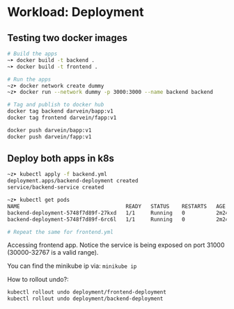 # Workload: Deployment

## Testing two docker images

```bash
# Build the apps
~➤ docker build -t backend .
~➤ docker build -t frontend .

# Run the apps
~z➤ docker network create dummy
~z➤ docker run --network dummy -p 3000:3000 --name backend backend

# Tag and publish to docker hub
docker tag backend darvein/bapp:v1
docker tag frontend darvein/fapp:v1

docker push darvein/bapp:v1
docker push darvein/fapp:v1
```

## Deploy both apps in k8s

```bash
~z➤ kubectl apply -f backend.yml
deployment.apps/backend-deployment created
service/backend-service created

~z➤ kubectl get pods
NAME                                  READY   STATUS    RESTARTS   AGE
backend-deployment-5748f7d89f-27kxd   1/1     Running   0          2m24s
backend-deployment-5748f7d89f-6rc6l   1/1     Running   0          2m24s

# Repeat the same for frontend.yml
```

Accessing frontend app. Notice the service is being exposed on port 31000 (30000-32767 is a valid range).

You can find the minikube ip via: `minikube ip`

How to rollout undo?:
```bash
kubectl rollout undo deployment/frontend-deployment
kubectl rollout undo deployment/backend-deployment
```
